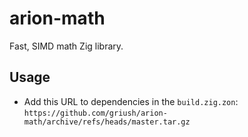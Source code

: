 # arion-math
Fast, SIMD math Zig library.

## Usage
- Add this URL to dependencies in the `build.zig.zon`: `https://github.com/griush/arion-math/archive/refs/heads/master.tar.gz`
